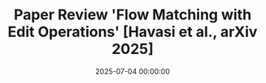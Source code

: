 ---
layout: post
title: Paper Review 'Flow Matching with Edit Operations' [Havasi et al., arXiv 2025]
date: 2025-07-04 00:00:00
description: Slides for my presentation at our weekly group meeting.
# tags: formatting links
# categories: sample-posts
redirect: assets/pdf/slide_edit-flows.pdf
---